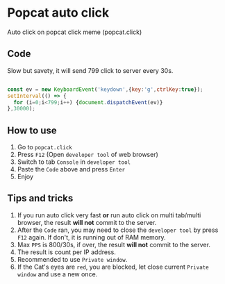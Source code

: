 # Popcat auto click
Auto click on popcat click meme (popcat.click)

## Code
Slow but savety, it will send 799 click to server every 30s.
```javascript

const ev = new KeyboardEvent('keydown',{key:'g',ctrlKey:true});
setInterval(() => {
  for (i=0;i<799;i++) {document.dispatchEvent(ev)}
},30000);

```

## How to use
1. Go to `popcat.click`
2. Press `F12` (Open `developer tool` of web browser)
3. Switch to tab `Console` in `developer tool`
4. Paste the `Code` above and press `Enter`
5. Enjoy

## Tips and tricks
1. If you run auto click very fast **or** run auto click on multi tab/multi browser, the result **will not** commit to the server.
2. After the `Code` ran, you may need to close the `developer tool` by press `F12` again. If don't, it is running out of RAM memory.
3. Max `PPS` is 800/30s, if over, the result **will not** commit to the server.
4. The result is count per IP address.
5. Recommended to use `Private window`.
6. If the Cat's eyes are `red`, you are blocked, let close current `Private window` and use a new once.
